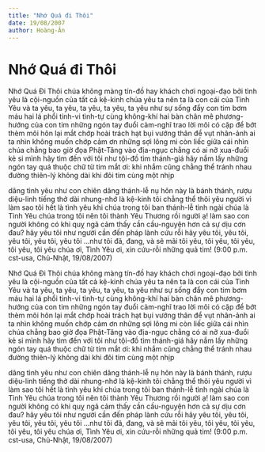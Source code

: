 ```yaml
---
title: "Nhớ Quá đi Thôi"
date: 19/08/2007
author: Hoàng-Ân
---
```


# Nhớ Quá đi Thôi

Nhớ Quá Đi Thôi
chúa không màng tín-đồ hay khách chơi ngoại-đạo
bởi tình yêu là cội-nguồn của tất cả kệ-kinh
chúa yêu ta nên ta là con cái của Tình Yêu
và ta yêu, ta yêu, ta yêu, ta yêu, ta yêu
như sự sống đẩy con tim bơm máu
hai lá phổi tinh-vi tình-tự cùng không-khí
hai bàn chân mê phương-hướng của con tim
những ngón tay đuổi cảm-nghĩ trao lời
môi có cặp để bớt thèm môi hôn lại
mắt chớp hoài trách hạt bụi vướng thân
để vụt nhân-ảnh ai ta nhìn không muốn chớp
cảm ơn những sợi lông mi còn liếc giữa cái nhìn
chúa chẳng bao giờ đọa Phật-Tăng vào địa-ngục
chẳng có ai nỡ xua-đuổi kẻ si mình
hãy tìm đến với tôi như tội-đồ tìm thánh-giá
hãy nắm lấy những ngón tay quá thuộc chữ từ tim
mắt ơi: khi nhắm cũng chẳng thể tránh nhau
đường thiên-lý không dài khi đôi tim cùng một nhịp

dâng tình yêu như con chiên dâng thánh-lễ
nụ hôn này là bánh thánh, rượu diệu-linh
tiếng thở dài nhung-nhớ là kệ-kinh
tôi chẳng thể thôi yêu người vì
làm sao tôi hết là tình yêu khi
chúa trong tôi ban thánh-lễ tình ngài
chúa là Tình Yêu
chúa trong tôi nên tôi thành Yêu Thương rồi người ạ!
làm sao con người không có khi quỵ ngã
cảm thấy cần cầu-nguyện hơn cả sự dịu cơn đau?
hãy yêu tôi như người cần đến pháp lành cứu rỗi
hãy yêu tôi, yêu tôi, yêu tôi, yêu tôi, yêu tôi
...như tôi đã, đang, và sẽ mãi
tôi yêu, tôi yêu, tôi yêu, tôi yêu, tôi yêu
chúa ơi, Tình Yêu ơi, xin cứu-rỗi những quả tim!
(9:00 p.m. cst-usa, Chủ-Nhật, 19/08/2007)

Nhớ Quá Đi Thôi
chúa không màng tín-đồ hay khách chơi ngoại-đạo
bởi tình yêu là cội-nguồn của tất cả kệ-kinh
chúa yêu ta nên ta là con cái của Tình Yêu
và ta yêu, ta yêu, ta yêu, ta yêu, ta yêu
như sự sống đẩy con tim bơm máu
hai lá phổi tinh-vi tình-tự cùng không-khí
hai bàn chân mê phương-hướng của con tim
những ngón tay đuổi cảm-nghĩ trao lời
môi có cặp để bớt thèm môi hôn lại
mắt chớp hoài trách hạt bụi vướng thân
để vụt nhân-ảnh ai ta nhìn không muốn chớp
cảm ơn những sợi lông mi còn liếc giữa cái nhìn
chúa chẳng bao giờ đọa Phật-Tăng vào địa-ngục
chẳng có ai nỡ xua-đuổi kẻ si mình
hãy tìm đến với tôi như tội-đồ tìm thánh-giá
hãy nắm lấy những ngón tay quá thuộc chữ từ tim
mắt ơi: khi nhắm cũng chẳng thể tránh nhau
đường thiên-lý không dài khi đôi tim cùng một nhịp

dâng tình yêu như con chiên dâng thánh-lễ
nụ hôn này là bánh thánh, rượu diệu-linh
tiếng thở dài nhung-nhớ là kệ-kinh
tôi chẳng thể thôi yêu người vì
làm sao tôi hết là tình yêu khi
chúa trong tôi ban thánh-lễ tình ngài
chúa là Tình Yêu
chúa trong tôi nên tôi thành Yêu Thương rồi người ạ!
làm sao con người không có khi quỵ ngã
cảm thấy cần cầu-nguyện hơn cả sự dịu cơn đau?
hãy yêu tôi như người cần đến pháp lành cứu rỗi
hãy yêu tôi, yêu tôi, yêu tôi, yêu tôi, yêu tôi
...như tôi đã, đang, và sẽ mãi
tôi yêu, tôi yêu, tôi yêu, tôi yêu, tôi yêu
chúa ơi, Tình Yêu ơi, xin cứu-rỗi những quả tim!
(9:00 p.m. cst-usa, Chủ-Nhật, 19/08/2007)
